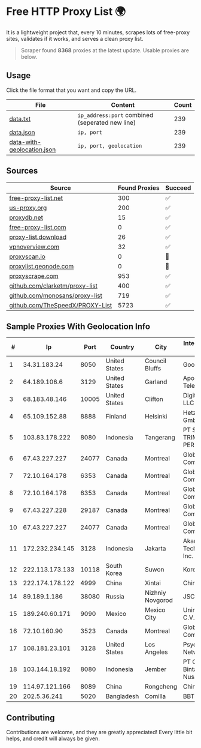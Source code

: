 
# Free HTTP Proxy List 🌍

It is a lightweight project that, every 10 minutes, scrapes lots of free-proxy sites, validates if it works, and serves a clean proxy list.


> Scraper found **8368** proxies at the latest update. Usable proxies are below.

## Usage

Click the file format that you want and copy the URL.


|File|Content|Count|
|----|-------|-----|
|[data.txt](https://raw.githubusercontent.com/themiralay/Proxy-List-World/master/data.txt)|`ip_address:port` combined (seperated new line)|239|
|[data.json](https://raw.githubusercontent.com/themiralay/Proxy-List-World/master/data.json)|`ip, port`|239|
|[data-with-geolocation.json](https://raw.githubusercontent.com/themiralay/Proxy-List-World/master/data-with-geolocation.json)|`ip, port, geolocation`|239|

## Sources

|Source|Found Proxies|Succeed|
|------|-------------|-------|
|[free-proxy-list.net](https://free-proxy-list.net)|300|✅|
|[us-proxy.org](https://www.us-proxy.org)|200|✅|
|[proxydb.net](http://proxydb.net)|15|✅|
|[free-proxy-list.com](https://free-proxy-list.com/?page=&port=&type%5B%5D=http&type%5B%5D=https&up_time=0&search=Search)|0|✅|
|[proxy-list.download](https://www.proxy-list.download/HTTP)|26|✅|
|[vpnoverview.com](https://vpnoverview.com/privacy/anonymous-browsing/free-proxy-servers)|32|✅|
|[proxyscan.io](https://www.proxyscan.io)|0|🚫|
|[proxylist.geonode.com](https://proxylist.geonode.com/api/proxy-list?limit=300&page=1&sort_by=lastChecked&sort_type=desc&protocols=http,https)|0|🚫|
|[proxyscrape.com](https://api.proxyscrape.com/v2/?request=displayproxies&protocol=http&timeout=10000&country=all&ssl=all&anonymity=all)|953|✅|
|[github.com/clarketm/proxy-list](https://raw.githubusercontent.com/clarketm/proxy-list/master/proxy-list-raw.txt)|400|✅|
|[github.com/monosans/proxy-list](https://raw.githubusercontent.com/monosans/proxy-list/main/proxies/http.txt)|719|✅|
|[github.com/TheSpeedX/PROXY-List](https://raw.githubusercontent.com/TheSpeedX/PROXY-List/master/http.txt)|5723|✅|


## Sample Proxies With Geolocation Info

|#|Ip|Port|Country|City|Internet Service Provider|
|-|--|----|-------|----|-------------------------|
|1|34.31.183.24|8050|United States|Council Bluffs|Google LLC|
|2|64.189.106.6|3129|United States|Garland|Apogee Telecom Inc.|
|3|68.183.48.146|10005|United States|Clifton|DigitalOcean, LLC|
|4|65.109.152.88|8888|Finland|Helsinki|Hetzner Online GmbH|
|5|103.83.178.222|8080|Indonesia|Tangerang|PT SOLUSI TRIMEGAH PERSADA|
|6|67.43.227.227|24077|Canada|Montreal|GloboTech Communications|
|7|72.10.164.178|6353|Canada|Montreal|GloboTech Communications|
|8|72.10.164.178|6353|Canada|Montreal|GloboTech Communications|
|9|67.43.227.228|29187|Canada|Montreal|GloboTech Communications|
|10|67.43.227.227|24077|Canada|Montreal|GloboTech Communications|
|11|172.232.234.145|3128|Indonesia|Jakarta|Akamai Technologies, Inc.|
|12|222.113.173.133|10118|South Korea|Suwon|Korea Telecom|
|13|222.174.178.122|4999|China|Xintai|Chinanet|
|14|89.189.1.186|38080|Russia|Nizhniy Novgorod|JSC Vimpelcom|
|15|189.240.60.171|9090|Mexico|Mexico City|Uninet S.A. de C.V.|
|16|72.10.160.90|3523|Canada|Montreal|GloboTech Communications|
|17|108.181.23.101|3128|United States|Los Angeles|Psychz Networks|
|18|103.144.18.192|8080|Indonesia|Jember|PT Gasatek Bintang Nusantara|
|19|114.97.121.166|8089|China|Rongcheng|Chinanet|
|20|202.5.36.241|5020|Bangladesh|Comilla|BBTS-NEW|



## Contributing

Contributions are welcome, and they are greatly appreciated! Every
little bit helps, and credit will always be given.


